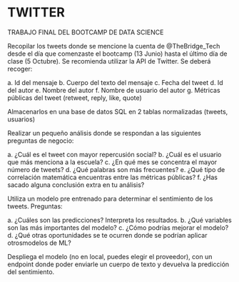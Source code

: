 # TWITTER

TRABAJO FINAL DEL BOOTCAMP DE DATA SCIENCE

Recopilar los tweets donde se mencione la cuenta de @TheBridge_Tech desde el día que comenzaste el bootcamp (13 Junio) hasta el último día de clase (5 Octubre). Se recomienda utilizar la API de Twitter. Se deberá recoger:

a. Id del mensaje
b. Cuerpo del texto del mensaje
c. Fecha del tweet
d. Id del autor
e. Nombre del autor
f. Nombre de usuario del autor
g. Métricas públicas del tweet (retweet, reply, like, quote)

Almacenarlos en una base de datos SQL en 2 tablas normalizadas (tweets, usuarios)

Realizar un pequeño análisis donde se respondan a las siguientes preguntas de negocio:

a. ¿Cuál es el tweet con mayor repercusión social?
b. ¿Cuál es el usuario que más menciona a la escuela?
c. ¿En qué mes se concentra el mayor número de tweets?
d. ¿Qué palabras son más frecuentes?
e. ¿Qué tipo de correlación matemática encuentras entre las métricas públicas?
f. ¿Has sacado alguna conclusión extra en tu análisis?

Utiliza un modelo pre entrenado para determinar el sentimiento de los tweets. Preguntas:

a. ¿Cuáles son las predicciones? Interpreta los resultados.
b. ¿Qué variables son las más importantes del modelo?
c. ¿Cómo podrías mejorar el modelo?
d. ¿Qué otras oportunidades se te ocurren donde se podrían aplicar otrosmodelos de ML?
 
Despliega el modelo (no en local, puedes elegir el proveedor), con un endpoint donde poder enviarle un cuerpo de texto y devuelva la predicción del sentimiento.
